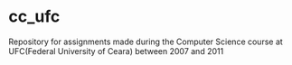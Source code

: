 # cc_ufc
Repository for assignments made during the Computer Science course at UFC(Federal University of Ceara) between 2007 and 2011
